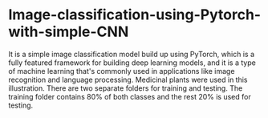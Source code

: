 # Image-classification-using-Pytorch-with-simple-CNN
It is a simple image classification model build up using PyTorch, which is a fully featured framework for building deep learning models, and it is a type of machine learning that's commonly used in applications like image recognition and language processing. Medicinal plants were used in this illustration. There are two separate folders for training and testing. The training folder contains 80% of both classes and the rest 20% is used for testing.
